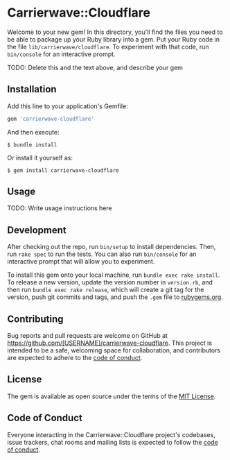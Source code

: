 # Carrierwave::Cloudflare

Welcome to your new gem! In this directory, you'll find the files you need to be able to package up your Ruby library into a gem. Put your Ruby code in the file `lib/carrierwave/cloudflare`. To experiment with that code, run `bin/console` for an interactive prompt.

TODO: Delete this and the text above, and describe your gem

## Installation

Add this line to your application's Gemfile:

```ruby
gem 'carrierwave-cloudflare'
```

And then execute:

    $ bundle install

Or install it yourself as:

    $ gem install carrierwave-cloudflare

## Usage

TODO: Write usage instructions here

## Development

After checking out the repo, run `bin/setup` to install dependencies. Then, run `rake spec` to run the tests. You can also run `bin/console` for an interactive prompt that will allow you to experiment.

To install this gem onto your local machine, run `bundle exec rake install`. To release a new version, update the version number in `version.rb`, and then run `bundle exec rake release`, which will create a git tag for the version, push git commits and tags, and push the `.gem` file to [rubygems.org](https://rubygems.org).

## Contributing

Bug reports and pull requests are welcome on GitHub at https://github.com/[USERNAME]/carrierwave-cloudflare. This project is intended to be a safe, welcoming space for collaboration, and contributors are expected to adhere to the [code of conduct](https://github.com/[USERNAME]/carrierwave-cloudflare/blob/master/CODE_OF_CONDUCT.md).


## License

The gem is available as open source under the terms of the [MIT License](https://opensource.org/licenses/MIT).

## Code of Conduct

Everyone interacting in the Carrierwave::Cloudflare project's codebases, issue trackers, chat rooms and mailing lists is expected to follow the [code of conduct](https://github.com/[USERNAME]/carrierwave-cloudflare/blob/master/CODE_OF_CONDUCT.md).
